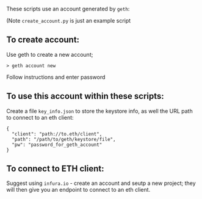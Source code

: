 
These scripts use an account generated by `geth`:

(Note `create_account.py` is just an example script 

## To create account:

Use geth to create a new account;

`> geth account new`

Follow instructions and enter password

## To use this account within these scripts:

Create a file `key_info.json` to store the keystore info, as well the URL path to connect to an eth client:
```
{
  "client": "path://to.eth/client",
  "path": "/path/to/geth/keystore/file",
  "pw": "password_for_geth_account"
}
```

## To connect to ETH client:

Suggest using `infura.io` - create an account and seutp a new project; they will then give you an endpoint to connect to an eth client.

